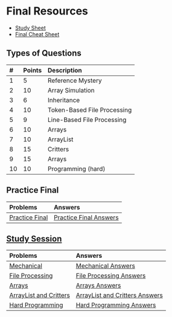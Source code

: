 # Final Resources
* [Study Sheet](study-sheet.md)
* [Final Cheat Sheet](final-cheat-sheet.md)

## Types of Questions

| # | Points | Description |
| :--- | :--- | :--- |
| 1 | 5 | Reference Mystery |
| 2 | 10 | Array Simulation |
| 3 | 6 | Inheritance |
| 4 | 10 | Token-Based File Processing |
| 5 | 9 | Line-Based File Processing |
| 6 | 10 | Arrays |
| 7 | 10 | ArrayList |
| 8 | 15 | Critters |
| 9 | 15 | Arrays |
| 10 | 10 | Programming (hard) |

## Practice Final

| Problems | Answers |
| :--- | :--- |
| [Practice Final](practice-final.md) | [Practice Final Answers](practice-final-answers.md) |

## [Study Session](study-session)

| Problems | Answers |
| :--- | :--- |
| [Mechanical](study-session/mechanical.md) | [Mechanical Answers](study-session/mechanical-answers.md) |
| [File Processing](study-session/file-processing.md) | [File Processing Answers](study-session/file-processing-answers.md) |
| [Arrays](study-session/arrays.md) | [Arrays Answers](study-session/arrays-answers.md) |
| [ArrayList and Critters](study-session/arraylist-critters.md) | [ArrayList and Critters Answers](study-session/arraylist-critters-answers.md) |
| [Hard Programming](study-session/hard-programming.md) | [Hard Programming Answers](study-session/hard-programming-answers.md) |
